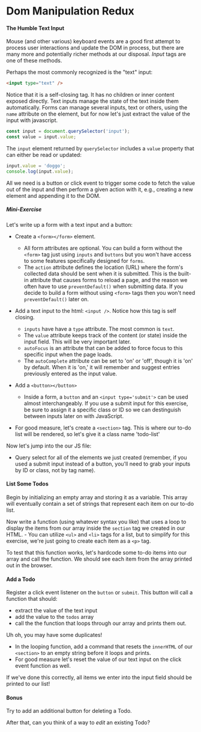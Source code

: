 # Dom Manipulation Redux

#### The Humble Text Input

Mouse (and other various) keyboard events are a good first attempt to process user interactions and update the DOM in process, but there are many more and potentially richer methods at our disposal.  _Input_ tags are one of these methods.

Perhaps the most commonly recognized is the "text" input:

```html
<input type="text" />
```

Notice that it is a self-closing tag.  It has no children or inner content exposed directly.  Text inputs manage the state of the text inside them automatically.  Forms can manage several inputs, text or others, using the `name` attribute on the element, but for now let's just extract the value of the input with javascript.

```js
const input = document.querySelector('input');
const value = input.value;
```

The `input` element returned by `querySelector` includes a `value` property that can either be read or updated:

```js
input.value = 'doggo';
console.log(input.value);
```

All we need is a button or click event to trigger some code to fetch the value out of the input and then perform a given action with it, e.g., creating a new element and appending it to the DOM.

##### Mini-Exercise

Let's write up a form with a text input and a button:

- Create a ```<form></form>``` element.
	- All form attributes are optional. You can build a form without the ```<form>``` tag just using ```inputs``` and ```buttons``` but you won't have access to some features specifically designed for ```forms```.
	- The `action` attribute defines the location (URL) where the form's collected data should be sent when it is submitted. This is the built-in attribute that causes forms to reload a page, and the reason we often have to use ```preventDefault()``` when submitting data. If you decide to build a form without using ```<form>``` tags then you won't need ```preventDefault()``` later on. 

- Add a text input to the html: `<input />`. Notice how this tag is self closing.
	- ```inputs``` have have a ```type``` attribute. The most common is ```text```.
	- The ```value``` attribute keeps track of the content (or state) inside the input field. This will be very important later.
	- ```autoFocus``` is an attribute that can be added to force focus to this specific input when the page loads.
	- The ```autoComplete``` attribute can be set to 'on' or 'off', though it is 'on' by default. When it is 'on,' it will remember and suggest entries previously entered as the input value.
- Add a ```<button></button>```
	- Inside a form, a ```button``` and an ```<input type='submit'>``` can be used almost interchangeably. If you use a submit input for this exercise, be sure to assign it a specific class or ID so we can destinguish between inputs later on with JavaScript.
- For good measure, let's create a ```<section>``` tag. This is where our to-do list will be rendered, so let's give it a class name 'todo-list'

Now let's jump into the our JS file:

- Query select for all of the elements we just created (remember, if you used a submit input instead of a button, you'll need to grab your inputs by ID or class, not by tag name).


#### List Some Todos

Begin by initializing an empty array and storing it as a variable. This array will eventually contain a set of strings that represent each item on our to-do list.

Now write a function (using whatever syntax you like) that uses a loop to display the items from our array inside the ```section``` tag we created in our HTML.
	- You can utilize ```<ul>``` and ```<li>``` tags for a list, but to simplify for this exercise, we're just going to create each item as a ```<p>``` tag.

To test that this function works, let's hardcode some to-do items into our array and call the function. We should see each item from the array printed out in the browser.

#### Add a Todo

Register a click event listener on the ```button``` or ```submit```. This button will call a function that should:
- extract the value of the text input
- add the value to the `todos` array
- call the the function that loops through our array and prints them out.

Uh oh, you may have some duplicates!

- In the looping function, add a command that resets the ```innerHTML``` of our ```<section>``` to an empty string before it loops and prints.
- For good measure let's reset the value of our text input on the click event function as well.

If we've done this correctly, all items we enter into the input field should be printed to our list!

#### Bonus

Try to add an additional button for deleting a Todo.

After that, can you think of a way to _edit_ an existing Todo?
